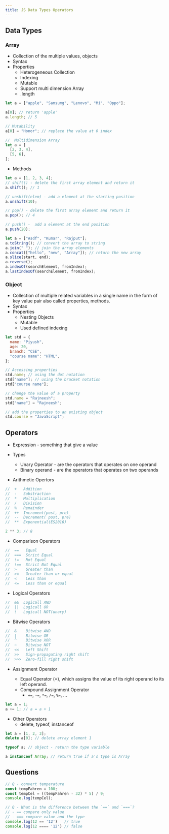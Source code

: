 ```yaml
---
title: JS Data Types Operators
---
```


## Data Types

### Array

- Collection of the multiple values, objects
- Syntax
- Properties
  - Heterogeneous Collection
  - Indexing
  - Mutable
  - Support multi dimension Array
  - .length

```js
let a = ["apple", "Samsumg", "Lenovo", "Mi", "Oppo"];

a[0]; // return 'apple'
a.length; // 5

// Mutability
a[0] = "Honor"; // replace the value at 0 index

//  Multidimension Array
let a = [
  [2, 3, 4],
  [5, 6],
];
```

- Methods

```js
let a = [1, 2, 3, 4];
// shift() - delete the first array element and return it
a.shift(); // 1

// unshift(elem) - add a element at the starting position
a.unshift(10);

// pop() - delete the first array element and return it
a.pop(); // 4

// push() -  add a element at the end position
a.push(20);

let a = ["Asdf", "Kumar", "Rajput"];
a.toString(); // convert the array to string
a.join(" "); // join the array elements
a.concat(["hello", "new", "Array"]); // return the new array
a.slice(start, end);
a.reverse();
a.indexOf(searchElement, fromIndex);
a.lastIndexOf(searchElement, fromIndex);
```

<!--
typeof a; // object
a = Array(1, 2, 3, 4, 5);
a = new Array(1, 2, 3, 4, 5);
a = new Array(5); // create a array with 5 undefined elements

console.log(a instanceof Array); // true

// splice(start, no. of elem, NEW_ELEM)
let a = [1, 2, 3, 4, 5];
a.splice(1, 1, "Dell");

// forEach()
a.forEach(function(val, index, all) {
  console.log(val, index, all);
});

// Coping an array to another
let a = [1, 2, 3];
let b = [...a]; // spred operator

// Array Destructing
let courses = ["HTML", "CSS", "JS"];
let [c1, c2, c3] = courses;

delete a[0];

a.concat(["hello", "new", "Array"], [12, 13, 14, 14]);
a.sort((a, b) => a < b);

// map, filter , reduce, reduceRight, every, some
a = [1, 2, 3, 4, 5, 6, 7];

b = a.map(function(val, index, arr) {
  return val * 3;
});

b = a.filter(function(val, index, arr) {
  return val > 4;
});

b = a.reduce(function(total, val, index, arr) {
  return total + val;
});

b = a.reduceRight(function(total, val, index, arr) {
  //return total
  return total + val;
});

console.log("Reduce Right: ", b);

// check every element of the array
b = a.every(function(val, index, arr) {
  return val > 10;
});

console.log(b);

// check that a element should satisfy the condition
b = a.some(function(val, index, arr) {
  return val < 6;
});

// find, findIndex
a = [1, 2, 3, 4, 5, 6, 4, 3, 2, 1];
b = a.find(function(val, index, arr) {
  return val > 4;
});

console.log("Find ", b);

b = a.findIndex(function(val, index, arr) {
  return val > 4;
});
console.log("Find Index ", b);
-->

### Object

- Collection of multiple related variables in a single name in the form of key value pair also called properties, methods.
- Syntax
- Properties
  - Nesting Objects
  - Mutable
  - Used defined indexing
    <!-- - Object Wrappers -->
    <!-- // //// Object Literal -->

```js
let std = {
  name: "Piyush",
  age: 20,
  branch: "CSE",
  "course name": "HTML",
};

// Accessing properties
std.name; // using the dot notation
std["name"]; // using the bracket notation
std["course name"];

// change the value of a property
std.name = "Rajneesh";
std["name"] = "Rajneesh";

// add the properties to an existing object
std.course = "JavaScript";
```

<!--
// delete a peoperty from the object
delete std.course; // return true
delete std; // not possible return false
// Checking Properties
let a = {};
a.hasOwnProperty("name");
// ///// Object with Methods
let std = {
  fname: "Asdf",
  lname: "Kumar",
  fullname: function() {
    return this.fname + " " + this.lname;
  }
};
console.log(std.fullname());
-->

## Operators

- Expression - something that give a value
- Types

  - Unary Operator - are the operators that operates on one operand
  - Binary operand - are the operators that operates on two operands

- Arithmetic Opertors

```js
//  +   Addition
//  -   Substraction
//  *   Multiplication
//  /   Division
//  %   Remainder
//  ++  Increment(post, pre)
//  --  Decrement( post, pre)
//  **  Exponential(ES2016)

2 ** 3; // 8
```

- Comparison Operators

```js
//  ==   Equal
//  ===  Strict Equal
//  !=   Not Equal
//  !==  Strict Not Equal
//  >    Greater than
//  >=   Greater than or equal
//  <    Less than
//  <=   Less than or equal
```

- Logical Operators

```js
//  &&  Logicall AND
//  ||  Logicall OR
//  !   Logicall NOT(unary)
```

- Bitwise Operators

```js
//  &    Bitwise AND
//  |    Bitwise OR
//  ^    Bitwise XOR
//  ~    Bitwise NOT
//  <<   Left Shift
//  >>   Sign-propagating right shift
//  >>>  Zero-fill right shift
```

- Assignment Operator

  - Equal Operator (=), which assigns the value of its right operand to its left operand.
  - Compound Assignment Operator
    - `+=`, `-=`, `*=`, `/=`, `%=`, ...

```js
let a = 1;
a += 1; // a = a + 1
```

- Other Operators
  - delete, typeof, instanceof

```js
let a = [1, 2, 3];
delete a[0]; // delete array element 1

typeof a; // object - return the type variable

a instanceof Array; // return true if a's type is Array
```

<!--
void expression;
// - Relational Operators
propNameOrNumber in objectName;
objectName instanceof objectType;
### Operators Precedence
-->

## Questions

```js
// Q - convert temperature
const tempFahren = 100;
const tempCel = ((tempFahren - 32) * 5) / 9;
console.log(tempCel);

// Q - What is the difference between the `==` and `===`?
// - == compare only value
// - === compare value and the type
console.log(12 == '12')   // true
console.log(12 ==== '12') // false
```
